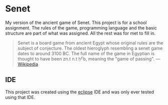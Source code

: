# Senet
My version of the ancient game of Senet. This project is for a school assignment. The rules of the game, programming language and the basic structure are part of what was assigned. All the rest was for met to fill in.

> Senet is a board game from ancient Egypt whose original rules are the subject of conjecture.
> The oldest hieroglyph resembling a senet game dates to around 3100 BC.
> The full name of the game in Egyptian is thought to have been zn.t n.t ḥˁb, meaning the "game of passing". — [Wikipedia](https://en.wikipedia.org/wiki/Senet)

## IDE
This project was created using the [eclipse](https://www.eclipse.org/) IDE and was only ever tested using that IDE.
